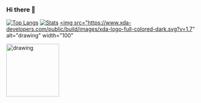 ### Hi there 👋
[![Top Langs](https://github-readme-stats.vercel.app/api/top-langs/?username=justaCasualCoder&theme=transparent)](https://github.com/justaCasualCoder)
[![Stats](https://github-readme-stats.vercel.app/api?username=justaCasualCoder&show_icons=true&theme=radical)](https://github.com/justaCasualCoder)
<a href="https://xdaforums.com/m/a-cool-user.12729196/">
  <img src="https://www.xda-developers.com/public/build/images/xda-logo-full-colored-dark.svg?v=1.7" alt="drawing" width="100"
</a>
  
<a href="https://rebrickable.com/users/Mindstormsmaster/">
  <img src="https://rebrickable.com/static/img/title.png?1691031740.0068011" alt="drawing" width="140"
</a>
